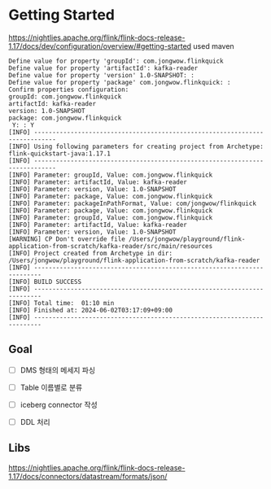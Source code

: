 # Getting Started
https://nightlies.apache.org/flink/flink-docs-release-1.17/docs/dev/configuration/overview/#getting-started
used maven

```shell
Define value for property 'groupId': com.jongwow.flinkquick
Define value for property 'artifactId': kafka-reader
Define value for property 'version' 1.0-SNAPSHOT: :
Define value for property 'package' com.jongwow.flinkquick: :
Confirm properties configuration:
groupId: com.jongwow.flinkquick
artifactId: kafka-reader
version: 1.0-SNAPSHOT
package: com.jongwow.flinkquick
 Y: : Y
[INFO] ----------------------------------------------------------------------------
[INFO] Using following parameters for creating project from Archetype: flink-quickstart-java:1.17.1
[INFO] ----------------------------------------------------------------------------
[INFO] Parameter: groupId, Value: com.jongwow.flinkquick
[INFO] Parameter: artifactId, Value: kafka-reader
[INFO] Parameter: version, Value: 1.0-SNAPSHOT
[INFO] Parameter: package, Value: com.jongwow.flinkquick
[INFO] Parameter: packageInPathFormat, Value: com/jongwow/flinkquick
[INFO] Parameter: package, Value: com.jongwow.flinkquick
[INFO] Parameter: groupId, Value: com.jongwow.flinkquick
[INFO] Parameter: artifactId, Value: kafka-reader
[INFO] Parameter: version, Value: 1.0-SNAPSHOT
[WARNING] CP Don't override file /Users/jongwow/playground/flink-application-from-scratch/kafka-reader/src/main/resources
[INFO] Project created from Archetype in dir: /Users/jongwow/playground/flink-application-from-scratch/kafka-reader
[INFO] ------------------------------------------------------------------------
[INFO] BUILD SUCCESS
[INFO] ------------------------------------------------------------------------
[INFO] Total time:  01:10 min
[INFO] Finished at: 2024-06-02T03:17:09+09:00
[INFO] ------------------------------------------------------------------------
```

## Goal
- [ ] DMS 형태의 메세지 파싱
- [ ] Table 이름별로 분류
- [ ] iceberg connector 작성
- [ ] DDL 처리


## Libs

https://nightlies.apache.org/flink/flink-docs-release-1.17/docs/connectors/datastream/formats/json/